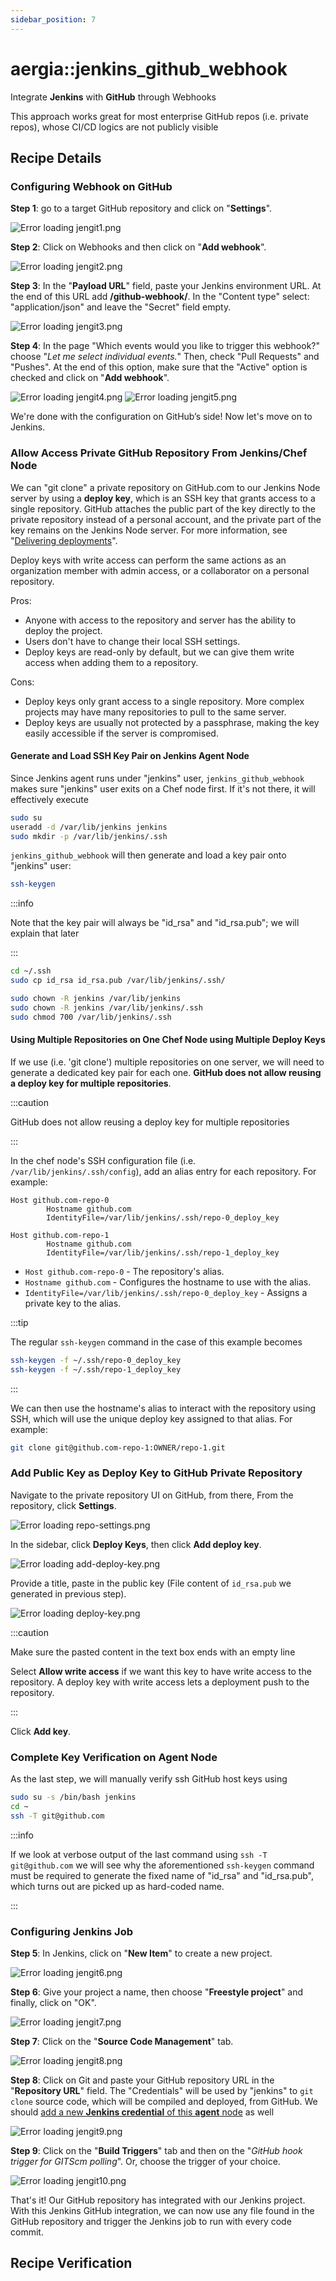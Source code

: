 ```yaml
---
sidebar_position: 7
---
```


aergia::jenkins_github_webhook
==============================

Integrate **Jenkins** with **GitHub** through Webhooks

[//]: # (Copyright Jiaqi Liu)

[//]: # (Licensed under the Apache License, Version 2.0 &#40;the "License"&#41;;)
[//]: # (you may not use this file except in compliance with the License.)
[//]: # (You may obtain a copy of the License at)

[//]: # (    http://www.apache.org/licenses/LICENSE-2.0)

[//]: # (Unless required by applicable law or agreed to in writing, software)
[//]: # (distributed under the License is distributed on an "AS IS" BASIS,)
[//]: # (WITHOUT WARRANTIES OR CONDITIONS OF ANY KIND, either express or implied.)
[//]: # (See the License for the specific language governing permissions and)
[//]: # (limitations under the License.)

This approach works great for most enterprise GitHub repos (i.e. private repos), whose CI/CD logics are not publicly
visible

Recipe Details
--------------

### Configuring Webhook on GitHub

**Step 1**: go to a target GitHub repository and click on "**Settings**".

![Error loading jengit1.png](./img/jengit1.png)

**Step 2**: Click on Webhooks and then click on "**Add webhook**".

![Error loading jengit2.png](./img/jengit2.png)

**Step 3**: In the "**Payload URL**" field, paste your Jenkins environment URL. At the end of this URL add
**/github-webhook/**. In the "Content type" select: "application/json" and leave the "Secret" field empty.

![Error loading jengit3.png](./img/jengit3.png)

**Step 4**: In the page "Which events would you like to trigger this webhook?" choose "_Let me select individual
events._" Then, check "Pull Requests" and "Pushes". At the end of this option, make sure that the "Active" option is
checked and click on "**Add webhook**".

![Error loading jengit4.png](./img/jengit4.png)
![Error loading jengit5.png](./img/jengit5.png)

We're done with the configuration on GitHub’s side! Now let's move on to Jenkins.

### Allow Access Private GitHub Repository From Jenkins/Chef Node

We can "git clone" a private repository on GitHub.com to our Jenkins Node server by using a **deploy key**, which is an
SSH key that grants access to a single repository. GitHub attaches the public part of the key directly to the private
repository instead of a personal account, and the private part of the key remains on the Jenkins Node server. For more
information, see "[Delivering deployments](https://docs.github.com/en/rest/guides/delivering-deployments)".

Deploy keys with write access can perform the same actions as an organization member with admin access, or a
collaborator on a personal repository.

Pros:

- Anyone with access to the repository and server has the ability to deploy the project.
- Users don't have to change their local SSH settings.
- Deploy keys are read-only by default, but we can give them write access when adding them to a repository.

Cons:

- Deploy keys only grant access to a single repository. More complex projects may have many repositories to pull to the
  same server.
- Deploy keys are usually not protected by a passphrase, making the key easily accessible if the server is compromised.

#### Generate and Load SSH Key Pair on Jenkins Agent Node

Since Jenkins agent runs under "jenkins" user, `jenkins_github_webhook` makes sure "jenkins" user exits on a Chef node
first. If it's not there, it will effectively execute

```bash
sudo su
useradd -d /var/lib/jenkins jenkins
sudo mkdir -p /var/lib/jenkins/.ssh
```

`jenkins_github_webhook` will then generate and load a key pair onto "jenkins" user:

```bash
ssh-keygen
```

:::info

Note that the key pair will always be "id_rsa" and "id_rsa.pub"; we will explain that later

:::

```bash
cd ~/.ssh
sudo cp id_rsa id_rsa.pub /var/lib/jenkins/.ssh/

sudo chown -R jenkins /var/lib/jenkins
sudo chown -R jenkins /var/lib/jenkins/.ssh
sudo chmod 700 /var/lib/jenkins/.ssh
```

#### Using Multiple Repositories on One Chef Node using Multiple Deploy Keys

If we use (i.e. 'git clone') multiple repositories on one server, we will need to generate a dedicated key pair for each
one. **GitHub does not allow reusing a deploy key for multiple repositories**.

:::caution

GitHub does not allow reusing a deploy key for multiple repositories

:::

In the chef node's SSH configuration file (i.e. `/var/lib/jenkins/.ssh/config`), add an alias entry for each repository.
For example:

```config
Host github.com-repo-0
        Hostname github.com
        IdentityFile=/var/lib/jenkins/.ssh/repo-0_deploy_key

Host github.com-repo-1
        Hostname github.com
        IdentityFile=/var/lib/jenkins/.ssh/repo-1_deploy_key
```

- `Host github.com-repo-0` - The repository's alias.
- `Hostname github.com` - Configures the hostname to use with the alias.
- `IdentityFile=/var/lib/jenkins/.ssh/repo-0_deploy_key` - Assigns a private key to the alias.

:::tip

The regular `ssh-keygen` command in the case of this example becomes

```bash
ssh-keygen -f ~/.ssh/repo-0_deploy_key
ssh-keygen -f ~/.ssh/repo-1_deploy_key
```

:::

We can then use the hostname's alias to interact with the repository using SSH, which will use the unique deploy key
assigned to that alias. For example:

```bash
git clone git@github.com-repo-1:OWNER/repo-1.git
```

### Add Public Key as Deploy Key to GitHub Private Repository

Navigate to the private repository UI on GitHub, from there, From the repository, click **Settings**.

![Error loading repo-settings.png](./img/repo-settings.png)

In the sidebar, click **Deploy Keys**, then click **Add deploy key**.

![Error loading add-deploy-key.png](./img/add-deploy-key.png)

Provide a title, paste in the public key (File content of `id_rsa.pub` we generated in previous step).

![Error loading deploy-key.png](./img/deploy-key.png)

:::caution

Make sure the pasted content in the text box ends with
an empty line

Select **Allow write access** if we want this key to have write access to the repository. A deploy key with write access
lets a deployment push to the repository.

:::

Click **Add key**.

### Complete Key Verification on Agent Node

As the last step, we will manually verify ssh GitHub host keys using

```bash
sudo su -s /bin/bash jenkins
cd ~
ssh -T git@github.com
```

:::info

If we look at verbose output of the last command using `ssh -T git@github.com` we will see why the aforementioned
`ssh-keygen` command must be required to generate the fixed name of "id_rsa" and "id_rsa.pub", which turns out are
picked up as hard-coded name.

:::

### Configuring Jenkins Job

**Step 5**: In Jenkins, click on "**New Item**" to create a new project.

![Error loading jengit6.png](./img/jengit6.png)

**Step 6**: Give your project a name, then choose "**Freestyle project**" and finally, click on "OK".

![Error loading jengit7.png](./img/jengit7.png)

**Step 7**: Click on the "**Source Code Management**" tab.

![Error loading jengit8.png](./img/jengit8.png)

<!-- markdown-link-check-disable -->
**Step 8**: Click on Git and paste your GitHub repository URL in the "**Repository URL**" field. The "Credentials" will
be used by "jenkins" to `git clone` source code, which will be compiled and deployed, from GitHub. We should
[add a new **Jenkins credential** of this **agent** node](jenkins-agent#configuring-jenkins-credential-on-controller-node-on-first-use)
as well
<!-- markdown-link-check-enable -->

![Error loading jengit9.png](./img/jengit9.png)

**Step 9**: Click on the "**Build Triggers**" tab and then on the "_GitHub hook trigger for GITScm polling_". Or,
choose the trigger of your choice.

![Error loading jengit10.png](./img/jengit10.png)

That's it! Our GitHub repository has integrated with our Jenkins project. With this Jenkins GitHub integration, we can
now use any file found in the GitHub repository and trigger the Jenkins job to run with every code commit.

Recipe Verification
-------------------
